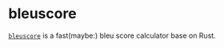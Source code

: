 # bleuscore

[`bleuscore`](https://github.com/shenxiangzhuang/bleuscore)
is a fast(maybe:) bleu score calculator base on Rust.
